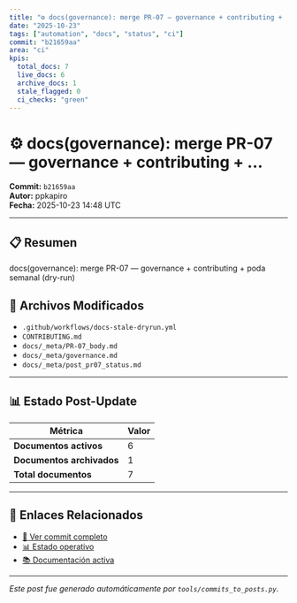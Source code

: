 ```yaml
---
title: "⚙️ docs(governance): merge PR-07 — governance + contributing + ..."
date: "2025-10-23"
tags: ["automation", "docs", "status", "ci"]
commit: "b21659aa"
area: "ci"
kpis:
  total_docs: 7
  live_docs: 6
  archive_docs: 1
  stale_flagged: 0
  ci_checks: "green"
---
```


# ⚙️ docs(governance): merge PR-07 — governance + contributing + ...

**Commit:** `b21659aa`  
**Autor:** ppkapiro  
**Fecha:** 2025-10-23 14:48 UTC

---

## 📋 Resumen

docs(governance): merge PR-07 — governance + contributing + poda semanal (dry-run)

## 📂 Archivos Modificados

- `.github/workflows/docs-stale-dryrun.yml`
- `CONTRIBUTING.md`
- `docs/_meta/PR-07_body.md`
- `docs/_meta/governance.md`
- `docs/_meta/post_pr07_status.md`

---

## 📊 Estado Post-Update

| Métrica | Valor |
|---------|-------|
| **Documentos activos** | 6 |
| **Documentos archivados** | 1 |
| **Total documentos** | 7 |

---

## 🔗 Enlaces Relacionados

- [📁 Ver commit completo](https://github.com/ppkapiro/runart-foundry/commit/b21659aab9a58a6e5a6d723735282e10c3351f75)
- [📊 Estado operativo](/status/)
- [📚 Documentación activa](/docs/live/)

---

_Este post fue generado automáticamente por `tools/commits_to_posts.py`._
